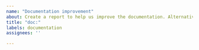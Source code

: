 ```yaml
---
name: "Documentation improvement"
about: Create a report to help us improve the documentation. Alternatively you can just open a pull request with the suggested change.
title: "doc:"
labels: documentation
assignees: ''

---
```

